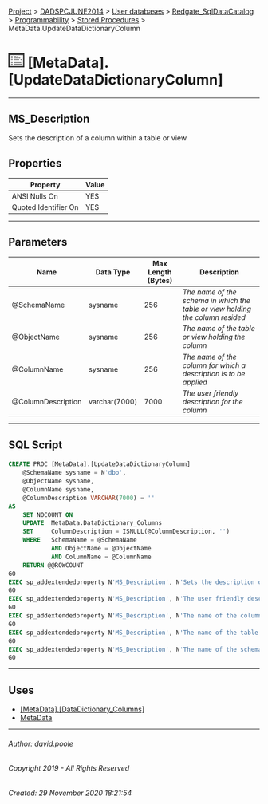 #### 

[Project](../../../../../readme.md) > [DADSPCJUNE2014](../../../../readme.md) > [User databases](../../../readme.md) > [Redgate_SqlDataCatalog](../../readme.md) > [Programmability](../readme.md) > [Stored Procedures](Stored_Procedures.md) > MetaData.UpdateDataDictionaryColumn

# ![Stored Procedures](../../../../../Images/StoredProcedure32.png) [MetaData].[UpdateDataDictionaryColumn]

---

## <a name="#description"></a>MS_Description

Sets the description of a column within a table or view

## <a name="#properties"></a>Properties

| Property | Value |
|---|---|
| ANSI Nulls On | YES |
| Quoted Identifier On | YES |


---

## <a name="#parameters"></a>Parameters

| Name | Data Type | Max Length (Bytes) | Description |
|---|---|---|---|
| @SchemaName | sysname | 256 | _The name of the schema in which the table or view holding the column resided_ |
| @ObjectName | sysname | 256 | _The name of the table or view holding the column_ |
| @ColumnName | sysname | 256 | _The name of the column for which a description is to be applied_ |
| @ColumnDescription | varchar(7000) | 7000 | _The user friendly description for the column_ |


---

## <a name="#sqlscript"></a>SQL Script

```sql
CREATE PROC [MetaData].[UpdateDataDictionaryColumn]
    @SchemaName sysname = N'dbo',
    @ObjectName sysname, 
    @ColumnName sysname, 
    @ColumnDescription VARCHAR(7000) = '' 
AS 
    SET NOCOUNT ON
    UPDATE  MetaData.DataDictionary_Columns
    SET     ColumnDescription = ISNULL(@ColumnDescription, '')
    WHERE   SchemaName = @SchemaName
            AND ObjectName = @ObjectName
            AND ColumnName = @ColumnName
    RETURN @@ROWCOUNT
GO
EXEC sp_addextendedproperty N'MS_Description', N'Sets the description of a column within a table or view', 'SCHEMA', N'MetaData', 'PROCEDURE', N'UpdateDataDictionaryColumn', NULL, NULL
GO
EXEC sp_addextendedproperty N'MS_Description', N'The user friendly description for the column', 'SCHEMA', N'MetaData', 'PROCEDURE', N'UpdateDataDictionaryColumn', 'PARAMETER', N'@ColumnDescription'
GO
EXEC sp_addextendedproperty N'MS_Description', N'The name of the column for which a description is to be applied', 'SCHEMA', N'MetaData', 'PROCEDURE', N'UpdateDataDictionaryColumn', 'PARAMETER', N'@ColumnName'
GO
EXEC sp_addextendedproperty N'MS_Description', N'The name of the table or view holding the column', 'SCHEMA', N'MetaData', 'PROCEDURE', N'UpdateDataDictionaryColumn', 'PARAMETER', N'@ObjectName'
GO
EXEC sp_addextendedproperty N'MS_Description', N'The name of the schema in which the table or view holding the column resided', 'SCHEMA', N'MetaData', 'PROCEDURE', N'UpdateDataDictionaryColumn', 'PARAMETER', N'@SchemaName'
GO

```


---

## <a name="#uses"></a>Uses

* [[MetaData].[DataDictionary_Columns]](../../Tables/DataDictionary_Columns.md)
* [MetaData](../../Security/Schemas/MetaData.md)


---

###### Author:  david.poole

###### Copyright 2019 - All Rights Reserved

###### Created: 29 November 2020 18:21:54


